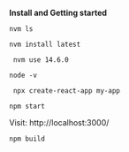 **Install and Getting started**

``nvm ls``

``nvm install latest``

`` nvm use 14.6.0``

``node -v``

`` npx create-react-app my-app``

``npm start``

Visit: http://localhost:3000/

``npm build``